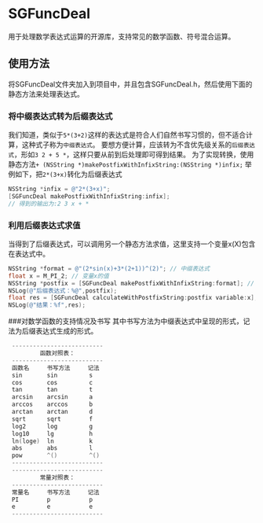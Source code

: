 # SGFuncDeal
用于处理数学表达式运算的开源库，支持常见的数学函数、符号混合运算。

## 使用方法
将SGFuncDeal文件夹加入到项目中，并且包含SGFuncDeal.h，然后使用下面的静态方法来处理表达式。
### 将中缀表达式转为后缀表达式
我们知道，类似于`5*(3+2)`这样的表达式是符合人们自然书写习惯的，但不适合计算，这种式子称为`中缀表达式`。
要想方便计算，应该转为不含优先级关系的`后缀表达式`，形如`3 2 + 5 *`，这样只要从前到后处理即可得到结果。
为了实现转换，使用静态方法`+ (NSString *)makePostfixWithInfixString:(NSString *)infix;`
举例如下，把`2*(3+x)`转化为后缀表达式
```Objective-C
NSString *infix = @"2*(3+x)";
[SGFuncDeal makePostfixWithInfixString:infix];
// 得到的输出为:2 3 x + *
```

### 利用后缀表达式求值
当得到了后缀表达式，可以调用另一个静态方法求值，这里支持一个变量x(X)包含在表达式中。
```Objective-C
NSString *format = @"(2*sin(x)+3*(2+1))^(2)"; // 中缀表达式
float x = M_PI_2; // 变量x的值
NSString *postfix = [SGFuncDeal makePostfixWithInfixString:format]; // 得到后缀表达式
NSLog(@"后缀表达式：%@",postfix);
float res = [SGFuncDeal calculateWithPostfixString:postfix variable:x]; // 计算结果
NSLog(@"结果：%f",res);
```

###对数学函数的支持情况及书写
其中书写方法为中缀表达式中呈现的形式，记法为后缀表达式生成的形式。
```C++
 --------------------------
         函数对照表：
 --------------------------
 函数名     书写方法     记法
 sin       sin         s
 cos       cos         c
 tan       tan         t
 arcsin    arcsin      a
 arccos    arccos      b
 arctan    arctan      d
 sqrt      sqrt        f
 log2      log         g
 log10     lg          h
 ln(loge)  ln          k
 abs       abs         l
 pow       ^()         ^()
 --------------------------
 --------------------------
         常量对照表：
 --------------------------
 常量名     书写方法     记法
 PI        p           p
 e         e           e
 --------------------------
```
